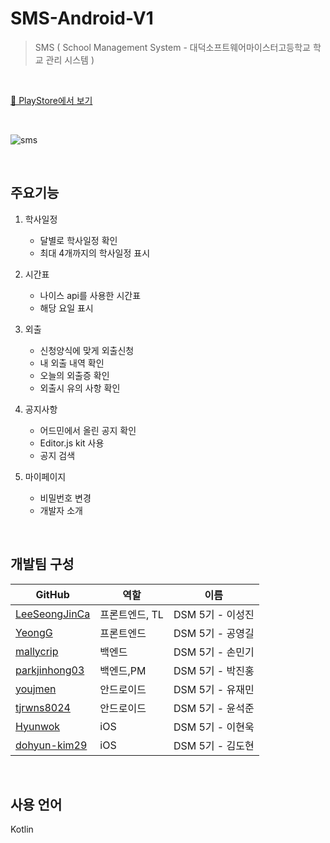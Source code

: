 # SMS-Android-V1

> SMS ( School Management System - 대덕소프트웨어마이스터고등학교 학교 관리 시스템 )

<br/>

[🥕 PlayStore에서 보기 ](https://play.google.com/store/apps/details?id=com.dms.sms)

<br/>

![sms](https://user-images.githubusercontent.com/48552153/113076550-3fa46a00-920a-11eb-98b6-03f37b8f6da8.png)

<br/>

## 주요기능

1. 학사일정

   - 달별로 학사일정 확인
   - 최대 4개까지의 학사일정 표시

2. 시간표

   - 나이스 api를 사용한 시간표
   - 해당 요일 표시

3. 외출

   - 신청양식에 맞게 외출신청
   - 내 외출 내역 확인
   - 오늘의 외출증 확인
   - 외출시 유의 사항 확인

4. 공지사항
   - 어드민에서 올린 공지 확인
   - Editor.js kit 사용
   - 공지 검색
5. 마이페이지
   - 비밀번호 변경
   - 개발자 소개

<br/>

## 개발팀 구성

| GitHub                                            | 역할           | 이름                 |
| ------------------------------------------------- | -------------- | ------------------- |
| [LeeSeongJinCa](https://github.com/LeeSeongJinCa) | 프론트엔드, TL | DSM 5기 - 이성진 |
| [YeongG](https://github.com/YeongG)               | 프론트엔드     | DSM 5기 - 공영길 |
| [mallycrip](https://github.com/mallycrip)         | 백엔드         | DSM 5기 - 손민기 |
| [parkjinhong03](https://github.com/parkjinhong03) | 백엔드,PM      | DSM 5기 - 박진홍 |
| [youjmen](https://github.com/youjmen)             | 안드로이드     | DSM 5기 - 유재민 |
| [tjrwns8024](https://github.com/tjrwns8024)       | 안드로이드     | DSM 5기 - 윤석준 |
| [Hyunwok](https://github.com/Hyunwok)             | iOS            | DSM 5기 - 이현욱 |
| [dohyun-kim29](https://github.com/dohyun-kim29)   | iOS            | DSM 5기 - 김도현 |

<br/>

## 사용 언어

Kotlin
